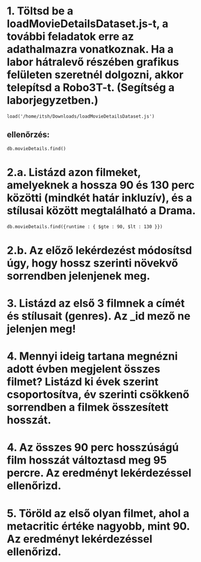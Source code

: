# 1. Töltsd be a loadMovieDetailsDataset.js-t, a további feladatok erre az adathalmazra vonatkoznak. Ha a labor hátralevő részében grafikus felületen szeretnél dolgozni, akkor telepítsd a Robo3T-t. (Segítség a laborjegyzetben.)
`load('/home/itsh/Downloads/loadMovieDetailsDataset.js')`
## ellenőrzés:
`db.movieDetails.find()`

# 2.a. Listázd azon filmeket, amelyeknek a hossza 90 és 130 perc közötti (mindkét határ inkluzív), és a stílusai között megtalálható a Drama.
`db.movieDetails.find({runtime : { $gte : 90, $lt : 130 }})`

# 2.b. Az előző lekérdezést módosítsd úgy, hogy hossz szerinti növekvő sorrendben jelenjenek meg.
 
# 3. Listázd az első 3 filmnek a címét és stílusait (genres). Az _id mező ne jelenjen meg!
 
# 4. Mennyi ideig tartana megnézni adott évben megjelent összes filmet? Listázd ki évek szerint csoportosítva, év szerinti csökkenő sorrendben a filmek összesített hosszát.
 
# 4. Az összes 90 perc hosszúságú film hosszát változtasd meg 95 percre. Az eredményt lekérdezéssel ellenőrizd.
 
# 5. Töröld az első olyan filmet, ahol a metacritic értéke nagyobb, mint 90. Az eredményt lekérdezéssel ellenőrizd.
